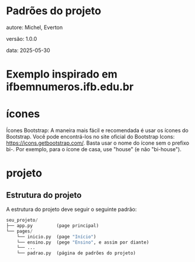 # Padrões do projeto
autore: Michel, Everton

versão: 1.0.0

data: 2025-05-30


# Exemplo inspirado em ifbemnumeros.ifb.edu.br


# ícones
Ícones Bootstrap: A maneira mais fácil e recomendada é usar os ícones do Bootstrap. Você pode encontrá-los no site oficial do Bootstrap Icons: https://icons.getbootstrap.com/. Basta usar o nome do ícone sem o prefixo bi-. Por exemplo, para o ícone de casa, use "house" (e não "bi-house").

# projeto
## Estrutura do projeto
A estrutura do projeto deve seguir o seguinte padrão:

```python
seu_projeto/
├── app.py         (page principal)
└── pages/
    └── inicio.py  (page "Início")
    └── ensino.py  (pege "Ensino", e assim por diante)
    └── ...
    └── padrao.py  (página de padrões do projeto)
```